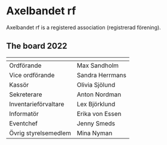 # Axelbandet rf

Axelbandet rf is a registered association (registrerad förening).

## The board 2022

| <!-- -->    | <!-- -->    |
|-------------|-------------|
|Ordförande|Max Sandholm|
|Vice ordförande|Sandra Herrmans|
|Kassör|Olivia Sjölund|
|Sekreterare|Anton Nordman|
|Inventarieförvaltare|Lex Björklund|
|Informatör|Erika von Essen|
|Eventchef|Jenny Smeds|
|Övrig styrelsemedlem|Mina Nyman|